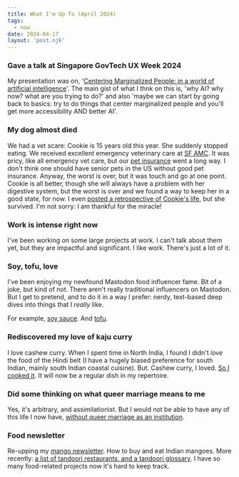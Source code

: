 ```yaml
---
title: What I'm Up To (April 2024)
tags: 
  - now
date: 2024-04-17
layout: 'post.njk'
---
```


### Gave a talk at Singapore GovTech UX Week 2024

My presentation was on, '[Centering Marginalized People: in a world of artificial intelligence](https://docs.google.com/presentation/d/15VSU5Wxo3Oc7N0eHYXdyMg1yIpYx1ovBgiyXRBztssk/edit#slide=id.p)'. The main gist of what I thnk on this is, 'why AI? why now? what are you trying to do?' and also 'maybe we can start by going back to basics: try to do things that center marginalized people and you'll get more accessibility AND better AI'.

### My dog almost died

We had a vet scare: Cookie is 15 years old this year. She suddenly stopped eating. We received excellent emergency veterinary care at [SF AMC](https://www.sfamc.com/). It was pricy, like all emergency vet care, but our [pet insurance](https://www.petsbest.com/) went a long way. I don't think one should have senior pets in the US without good pet insurance. Anyway, the worst is over, but it was touch and go at one point. Cookie is all better, though she will always have a problem with her digestive system, but the worst is over and we found a way to keep her in a good state, for now. I even [posted a retrospective of Cookie's life](https://hachyderm.io/@skinnylatte/112293528048638569), but she survived. I'm not sorry: I am thankful for the miracle!

### Work is intense right now

I've been working on some large projects at work. I can't talk about them yet, but they are impactful and significant. I like work. There's just a lot of it.

### Soy, tofu, love

I've been enjoying my newfound Mastodon food influencer fame. Bit of a joke, but kind of not. There aren't really traditional influencers on Mastodon. But I get to pretend, and to do it in a way I prefer: nerdy, text-based deep dives into things that I *really* like.

For example, [soy sauce](https://hachyderm.io/@skinnylatte/112367781318798740). And [tofu](https://hachyderm.io/@skinnylatte/112367500936148684).


### Rediscovered my love of kaju curry

I love cashew curry. When I spent time in North India, I found I didn't *love* the food of the Hindi belt (I have a hugely biased preference for south Indian, mainly south Indian coastal cuisine). But. Cashew curry, I loved. [So I cooked it](https://hachyderm.io/@skinnylatte/112340989222906072). It will now be a regular dish in my repertoire. 


### Did some thinking on what queer marriage means to me

Yes, it's arbitrary, and assimilationist. But I would not be able to have any of this life I now have, [without queer marriage as an institution](https://hachyderm.io/@skinnylatte/112306030945701559).

### Food newsletter

Re-upping my [mango newsletter](https://buttondown.email/skinnylatte/archive/mango-madness/). How to buy and eat Indian mangoes. More recently: [a list of tandoori restaurants, and a tandoori glossary](https://buttondown.email/skinnylatte/archive/my-tandoori-chicken-fan-club/). I have so many food-related projects now it's hard to keep track.